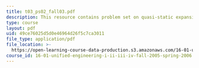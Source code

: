 ```yaml
---
title: t03_ps02_fall03.pdf
description: This resource contains problem set on quasi-static expansion processes.
type: course
layout: pdf
uid: 49ce76025d5d0e46964d26f5c7ca3011
file_type: application/pdf
file_location: >-
  https://open-learning-course-data-production.s3.amazonaws.com/16-01-unified-engineering-i-ii-iii-iv-fall-2005-spring-2006/49ce76025d5d0e46964d26f5c7ca3011_t03_ps02_fall03.pdf
course_id: 16-01-unified-engineering-i-ii-iii-iv-fall-2005-spring-2006
---
```

